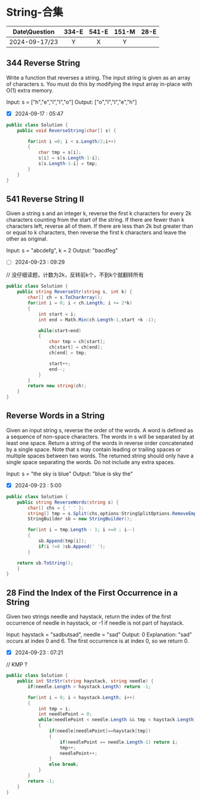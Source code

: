 # String-合集

|Date\Question|334-E|541-E|151-M|28-E|
|:----:|:----:|:----:|:----:|:----:|
|2024-09-17/23|Y|X|Y| |


## 344 Reverse String
Write a function that reverses a string. The input string is given as an array of characters s.
You must do this by modifying the input array in-place with O(1) extra memory.

Input: s = ["h","e","l","l","o"]
Output: ["o","l","l","e","h"]

- [X] 2024-09-17 : 05:47

```c#
public class Solution {
    public void ReverseString(char[] s) {

        for(int i =0; i < s.Length/2;i++)
        {
            char tmp = s[i];
            s[i] = s[s.Length-1-i];
            s[s.Length-1-i] = tmp;
        }
    }
}
```

## 541 Reverse String II
Given a string s and an integer k, reverse the first k characters for every 2k characters counting from the start of the string.
If there are fewer than k characters left, reverse all of them. If there are less than 2k but greater than or equal to k characters, then reverse the first k characters and leave the other as original.

Input: s = "abcdefg", k = 2
Output: "bacdfeg"

- [ ] 2024-09-23 : 09:29

// 没仔细读题，计数为2k，反转前k个，不到k个就翻转所有
```c#
public class Solution {
    public string ReverseStr(string s, int k) {
        char[] ch = s.ToCharArray();
        for(int i = 0; i < ch.Length; i += 2*k)
        {
            int start = i;
            int end = Math.Min(ch.Length-1,start +k -1);

            while(start<end)
            {
                char tmp = ch[start];
                ch[start] = ch[end];
                ch[end] = tmp;

                start++;
                end--;
            }
        }
        return new string(ch);
    }
}
```

## Reverse Words in a String
Given an input string s, reverse the order of the words.
A word is defined as a sequence of non-space characters. The words in s will be separated by at least one space.
Return a string of the words in reverse order concatenated by a single space.
Note that s may contain leading or trailing spaces or multiple spaces between two words. The returned string should only have a single space separating the words. Do not include any extra spaces.

Input: s = "the sky is blue"
Output: "blue is sky the"

- [X] 2024-09-23 : 5:00

```c#
public class Solution {
    public string ReverseWords(string s) {
        char[] chs = { ' ' };
        string[] tmp = s.Split(chs,options:StringSplitOptions.RemoveEmptyEntries);
        StringBuilder sb = new StringBuilder();

        for(int i = tmp.Length - 1; i >=0 ; i--)
        {
            sb.Append(tmp[i]);
            if(i !=0 )sb.Append(' ');
        }

    return sb.ToString();
    }
}
```

## 28 Find the Index of the First Occurrence in a String
Given two strings needle and haystack, return the index of the first occurrence of needle in haystack, or -1 if needle is not part of haystack.

Input: haystack = "sadbutsad", needle = "sad"
Output: 0
Explanation: "sad" occurs at index 0 and 6.
The first occurrence is at index 0, so we return 0.

- [X] 2024-09-23 : 07:21

// KMP ?
```c#
public class Solution {
    public int StrStr(string haystack, string needle) {
        if(needle.Length > haystack.Length) return -1;

        for(int i = 0; i < haystack.Length; i++)
        {
            int tmp = i;
            int needlePoint = 0;
            while(needlePoint < needle.Length && tmp < haystack.Length)
            {
                if(needle[needlePoint]==haystack[tmp])
                {
                    if(needlePoint == needle.Length-1) return i;
                    tmp++;
                    needlePoint++;
                }
                else break;
            }
        }
        return -1;
    }
}
```
